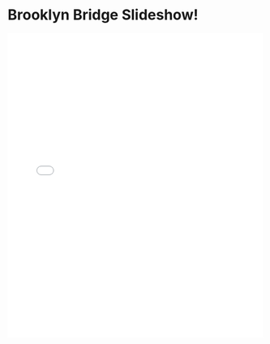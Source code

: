 <!DOCTYPE html>
<html lang="en">
<head>
  <meta charset="UTF-8">
  <meta name="viewport" content="width=device-width, initial-scale=1.0">
  <title>Brooklyn Bridge Slideshow</title>
</head>
<body>
  <h1>Brooklyn Bridge Slideshow!</h1>
  <embed
    src="/BBSlides.pdf"
    type="application/pdf"
    width="100%"
    height="600px"
  />
</body>
</html>
